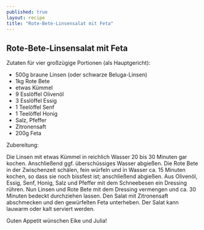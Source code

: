 ```yaml
---
published: true
layout: recipe
title: "Rote-Bete-Linsensalat mit Feta"
---
```


## Rote-Bete-Linsensalat mit Feta
Zutaten für vier großzügige Portionen (als Hauptgericht):

- 500g braune Linsen (oder schwarze Beluga-Linsen)
- 1kg Rote Bete
- etwas Kümmel
- 9 Esslöffel Olivenöl
- 3 Esslöffel Essig
- 1 Teelöffel Senf
- 1 Teelöffel Honig
- Salz, Pfeffer
- Zitronensaft
- 200g Feta

Zubereitung:

Die Linsen mit etwas Kümmel in reichlich Wasser 20 bis 30 Minuten gar kochen. Anschließend ggf. überschüssiges Wasser abgießen. Die Rote Bete in der Zwischenzeit schälen, fein würfeln und in Wasser ca. 15 Minuten kochen, so dass sie noch bissfest ist; anschließend abgießen. Aus Olivenöl, Essig, Senf, Honig, Salz und Pfeffer mit dem Schneebesen ein Dressing rühren. Nun Linsen und Rote Bete mit dem Dressing vermengen und ca. 30 Minuten bedeckt durchziehen lassen. Den Salat mit Zitronensaft abschmecken und den gewürfelten Feta unterheben. Der Salat kann lauwarm oder kalt serviert werden.

Guten Appetit wünschen Eike und Julia!
